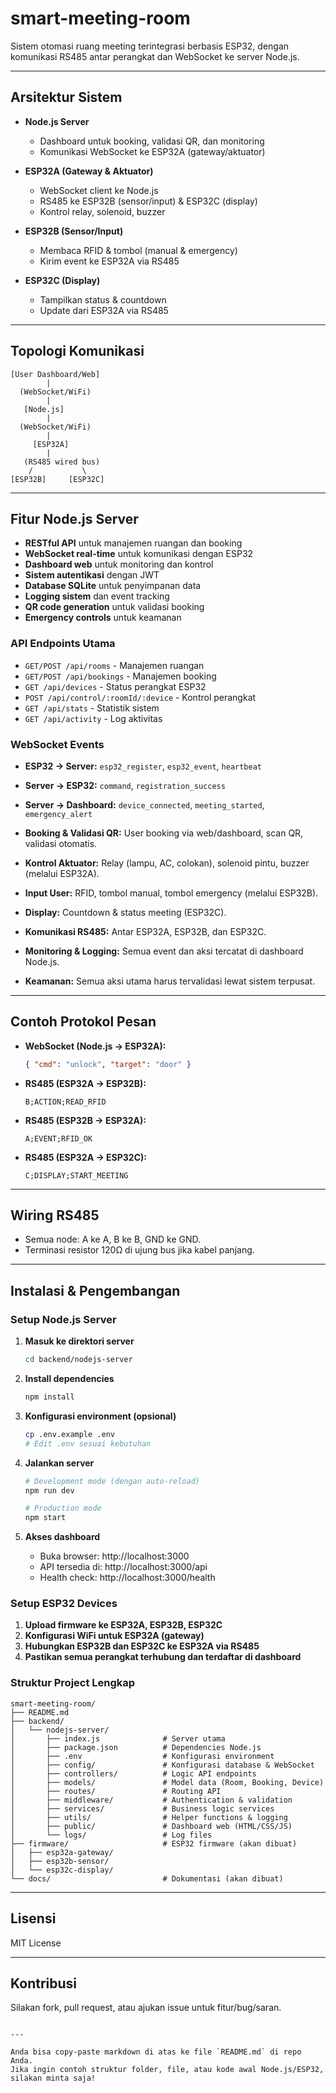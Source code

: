 # smart-meeting-room

Sistem otomasi ruang meeting terintegrasi berbasis ESP32, dengan komunikasi RS485 antar perangkat dan WebSocket ke server Node.js.

---

## Arsitektur Sistem

- **Node.js Server**
  - Dashboard untuk booking, validasi QR, dan monitoring
  - Komunikasi WebSocket ke ESP32A (gateway/aktuator)

- **ESP32A (Gateway & Aktuator)**
  - WebSocket client ke Node.js
  - RS485 ke ESP32B (sensor/input) & ESP32C (display)
  - Kontrol relay, solenoid, buzzer

- **ESP32B (Sensor/Input)**
  - Membaca RFID & tombol (manual & emergency)
  - Kirim event ke ESP32A via RS485

- **ESP32C (Display)**
  - Tampilkan status & countdown
  - Update dari ESP32A via RS485

---

## Topologi Komunikasi

```
[User Dashboard/Web]
        |
  (WebSocket/WiFi)
        |
   [Node.js]
        |
  (WebSocket/WiFi)
        |
     [ESP32A]
        |
   (RS485 wired bus)
    /           \
[ESP32B]     [ESP32C]
```

---

## Fitur Node.js Server

- **RESTful API** untuk manajemen ruangan dan booking
- **WebSocket real-time** untuk komunikasi dengan ESP32
- **Dashboard web** untuk monitoring dan kontrol
- **Sistem autentikasi** dengan JWT
- **Database SQLite** untuk penyimpanan data
- **Logging sistem** dan event tracking
- **QR code generation** untuk validasi booking
- **Emergency controls** untuk keamanan

### API Endpoints Utama

- `GET/POST /api/rooms` - Manajemen ruangan
- `GET/POST /api/bookings` - Manajemen booking
- `GET /api/devices` - Status perangkat ESP32
- `POST /api/control/:roomId/:device` - Kontrol perangkat
- `GET /api/stats` - Statistik sistem
- `GET /api/activity` - Log aktivitas

### WebSocket Events

- **ESP32 → Server:** `esp32_register`, `esp32_event`, `heartbeat`
- **Server → ESP32:** `command`, `registration_success`
- **Server → Dashboard:** `device_connected`, `meeting_started`, `emergency_alert`

- **Booking & Validasi QR:** User booking via web/dashboard, scan QR, validasi otomatis.
- **Kontrol Aktuator:** Relay (lampu, AC, colokan), solenoid pintu, buzzer (melalui ESP32A).
- **Input User:** RFID, tombol manual, tombol emergency (melalui ESP32B).
- **Display:** Countdown & status meeting (ESP32C).
- **Komunikasi RS485:** Antar ESP32A, ESP32B, dan ESP32C.
- **Monitoring & Logging:** Semua event dan aksi tercatat di dashboard Node.js.
- **Keamanan:** Semua aksi utama harus tervalidasi lewat sistem terpusat.

---

## Contoh Protokol Pesan

- **WebSocket (Node.js → ESP32A):**
    ```json
    { "cmd": "unlock", "target": "door" }
    ```
- **RS485 (ESP32A → ESP32B):**
    ```
    B;ACTION;READ_RFID
    ```
- **RS485 (ESP32B → ESP32A):**
    ```
    A;EVENT;RFID_OK
    ```
- **RS485 (ESP32A → ESP32C):**
    ```
    C;DISPLAY;START_MEETING
    ```

---

## Wiring RS485

- Semua node: A ke A, B ke B, GND ke GND.
- Terminasi resistor 120Ω di ujung bus jika kabel panjang.

---

## Instalasi & Pengembangan

### Setup Node.js Server

1. **Masuk ke direktori server**
   ```bash
   cd backend/nodejs-server
   ```

2. **Install dependencies**
   ```bash
   npm install
   ```

3. **Konfigurasi environment (opsional)**
   ```bash
   cp .env.example .env
   # Edit .env sesuai kebutuhan
   ```

4. **Jalankan server**
   ```bash
   # Development mode (dengan auto-reload)
   npm run dev
   
   # Production mode
   npm start
   ```

5. **Akses dashboard**
   - Buka browser: http://localhost:3000
   - API tersedia di: http://localhost:3000/api
   - Health check: http://localhost:3000/health

### Setup ESP32 Devices

1. **Upload firmware ke ESP32A, ESP32B, ESP32C**
2. **Konfigurasi WiFi untuk ESP32A (gateway)**
3. **Hubungkan ESP32B dan ESP32C ke ESP32A via RS485**
4. **Pastikan semua perangkat terhubung dan terdaftar di dashboard**

### Struktur Project Lengkap

```
smart-meeting-room/
├── README.md
├── backend/
│   └── nodejs-server/
│       ├── index.js              # Server utama
│       ├── package.json          # Dependencies Node.js
│       ├── .env                  # Konfigurasi environment
│       ├── config/               # Konfigurasi database & WebSocket
│       ├── controllers/          # Logic API endpoints
│       ├── models/               # Model data (Room, Booking, Device)
│       ├── routes/               # Routing API
│       ├── middleware/           # Authentication & validation
│       ├── services/             # Business logic services
│       ├── utils/                # Helper functions & logging
│       ├── public/               # Dashboard web (HTML/CSS/JS)
│       └── logs/                 # Log files
├── firmware/                     # ESP32 firmware (akan dibuat)
│   ├── esp32a-gateway/
│   ├── esp32b-sensor/
│   └── esp32c-display/
└── docs/                         # Dokumentasi (akan dibuat)
```

---

## Lisensi

MIT License

---

## Kontribusi

Silakan fork, pull request, atau ajukan issue untuk fitur/bug/saran.

```

---

Anda bisa copy-paste markdown di atas ke file `README.md` di repo Anda.  
Jika ingin contoh struktur folder, file, atau kode awal Node.js/ESP32, silakan minta saja!
